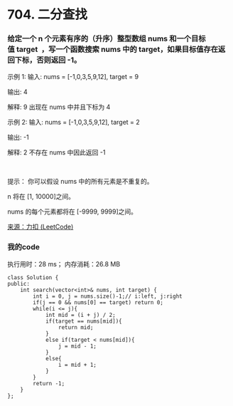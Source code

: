 # 704. 二分查找
### 给定一个 n 个元素有序的（升序）整型数组 nums 和一个目标值 target  ，写一个函数搜索 nums 中的 target，如果目标值存在返回下标，否则返回 -1。

示例 1:
输入: nums = [-1,0,3,5,9,12], target = 9

输出: 4

解释: 9 出现在 nums 中并且下标为 4


示例 2:
输入: nums = [-1,0,3,5,9,12], target = 2

输出: -1

解释: 2 不存在 nums 中因此返回 -1

 

提示：
你可以假设 nums 中的所有元素是不重复的。

n 将在 [1, 10000]之间。

nums 的每个元素都将在 [-9999, 9999]之间。


[来源：力扣 (LeetCode)](https://leetcode-cn.com/problems/binary-search)

### 我的code
执行用时：28 ms； 内存消耗：26.8 MB
```
class Solution {
public:
    int search(vector<int>& nums, int target) {
        int i = 0, j = nums.size()-1;// i:left, j:right
        if(j == 0 && nums[0] == target) return 0;
        while(i <= j){
            int mid = (i + j) / 2;
            if(target == nums[mid]){
                return mid;
            }
            else if(target < nums[mid]){
                j = mid - 1;
            }
            else{
                i = mid + 1;
            }
        }
        return -1;
    }
};
```


